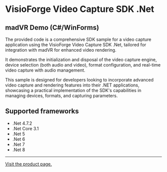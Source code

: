 ﻿# VisioForge Video Capture SDK .Net

## madVR Demo (C#/WinForms)

The provided code is a comprehensive SDK sample for a video capture application using the VisioForge Video Capture SDK .Net, tailored for integration with madVR for enhanced video rendering.

It demonstrates the initialization and disposal of the video capture engine, device selection (both audio and video), format configuration, and real-time video capture with audio management.

This sample is designed for developers looking to incorporate advanced video capture and rendering features into their .NET applications, showcasing a practical implementation of the SDK's capabilities in managing devices, formats, and capturing parameters.

## Supported frameworks

* .Net 4.7.2
* .Net Core 3.1
* .Net 5
* .Net 6
* .Net 7
* .Net 8

---

[Visit the product page.](https://www.visioforge.com/video-capture-sdk-net)
